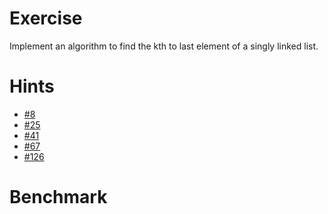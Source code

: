 ﻿# Exercise

Implement an algorithm to find the kth to last element of a singly linked list.


# Hints
- [#8](../../../hints.md#8)
- [#25](../../../hints.md#25)
- [#41](../../../hints.md#41)
- [#67](../../../hints.md#67)
- [#126](../../../hints.md#126)

# Benchmark
